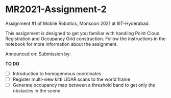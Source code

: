 # MR2021-Assignment-2
Assignment #1 of Mobile Robotics, Monsoon 2021 at IIIT-Hyderabad.

This assignment is designed to get you familiar with handling Point Cloud Registration and Occupancy Grid construction. Follow the instructions in the notebook for more information about the assignment.

Announced on:
Submission by: 

**TO DO**

-[ ] Introduction to homogeneous coordinates
-[ ] Register multi-view kitti LIDAR scans to the world frame
-[ ] Generate occupancy map between a threshold band to get only the obstacles in the scene

